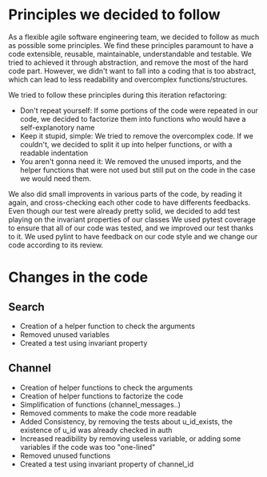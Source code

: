# Principles we decided to follow

As a flexible agile software engineering team, we decided to follow as much as possible some principles. We find these principles paramount to have a code extensible, reusable, maintainable, understandable and testable. We tried to achieved it through abstraction, and remove the most of the hard code part.
However, we didn't want to fall into a coding that is too abstract, which can lead to less readability and overcomplex functions/structures. 

We tried to follow these principles during this iteration refactoring:
* Don't repeat yourself: If some portions of the code were repeated in our code, we decided to factorize them into functions who would have a self-explanotory name
* Keep it stupid, simple: We tried to remove the overcomplex code. If we couldn't, we decided to split it up into helper functions, or with a readable indentation
* You aren't gonna need it: We removed the unused imports, and the helper functions that were not used but still put on the code in the case we would need them. 

We also did small improvents in various parts of the code, by reading it again, and cross-checking each other code to have differents feedbacks.
Even though our test were already pretty solid, we decided to add test playing on the invariant properties of our classes
We used pytest coverage to ensure that all of our code was tested, and we improved our test thanks to it.
We used pylint to have feedback on our code style and we change our code according to its review.

# Changes in the code

## Search
* Creation of a helper function to check the arguments
* Removed unused variables
* Created a test using invariant property

## Channel
* Creation of helper functions to check the arguments
* Creation of helper functions to factorize the code 
* Simplification of functions (channel_messages..)
* Removed comments to make the code more readable
* Added Consistency, by removing the tests about u_id_exists, the existence of u_id was already checked in auth
* Increased readibility by removing useless variable, or adding some variables if the code was too "one-lined"
* Removed unused functions
* Created a test using invariant property of channel_id

